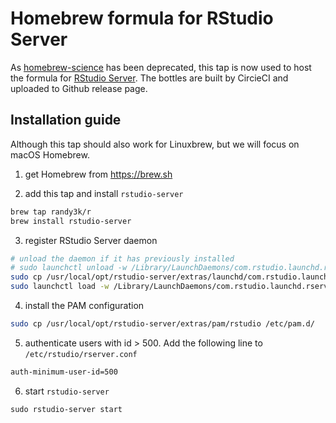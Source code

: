 # Homebrew formula for RStudio Server

As [homebrew-science](https://github.com/Homebrew/homebrew-science) has been
deprecated, this tap is now used to host the formula for [RStudio
Server](https://www.rstudio.com/products/rstudio/download-server/). The
bottles are built by CircieCI and uploaded to Github release page.


## Installation guide

Although this tap should also work for Linuxbrew, but we will focus on macOS Homebrew.

1. get Homebrew from https://brew.sh

2. add this tap and install `rstudio-server`

```sh
brew tap randy3k/r
brew install rstudio-server
```

3. register RStudio Server daemon

```sh
# unload the daemon if it has previously installed
# sudo launchctl unload -w /Library/LaunchDaemons/com.rstudio.launchd.rserver.plist
sudo cp /usr/local/opt/rstudio-server/extras/launchd/com.rstudio.launchd.rserver.plist /Library/LaunchDaemons/
sudo launchctl load -w /Library/LaunchDaemons/com.rstudio.launchd.rserver.plist
```

4. install the PAM configuration

```sh
sudo cp /usr/local/opt/rstudio-server/extras/pam/rstudio /etc/pam.d/
```

5. authenticate users with id > 500. Add the following line to `/etc/rstudio/rserver.conf`

```sh
auth-minimum-user-id=500
```

6. start `rstudio-server`
```
sudo rstudio-server start
```
